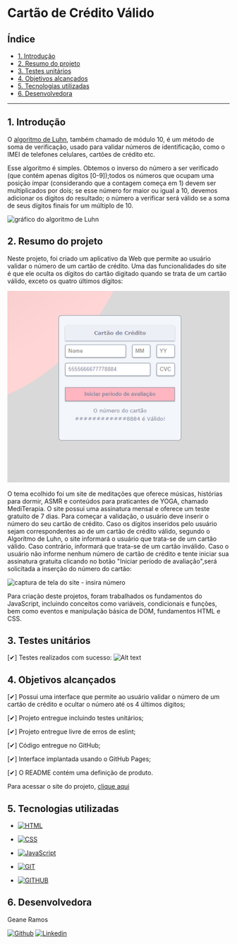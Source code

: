 # Cartão de Crédito Válido

## Índice

* [1. Introdução](#1-Introdução)
* [2. Resumo do projeto](#2-resumo-do-projeto)
* [3. Testes unitários](#3-testes-unitários)
* [4. Objetivos alcançados](#4-objetivos-alcançados)
* [5. Tecnologias utilizadas](#5-tecnologias-utilizadas)
* [6. Desenvolvedora](#6-desenvolvedora)

***

## 1. Introdução

O [algoritmo de Luhn](https://en.wikipedia.org/wiki/Luhn_algorithm), também
chamado de módulo 10, é um método de soma de verificação, usado para validar
números de identificação, como o IMEI de telefones celulares, cartões de crédito
etc.

Esse algoritmo é simples. Obtemos o inverso do número a ser verificado (que
contém apenas dígitos [0-9]);todos os números que ocupam uma posição ímpar (considerando que a contagem começa em 1) devem
ser multiplicados por dois; se esse número for maior ou igual a 10, devemos
adicionar os dígitos do resultado; o número a verificar será válido se a soma de
seus dígitos finais for um múltiplo de 10.

![gráfico do algoritmo de
Luhn](https://www.101computing.net/wp/wp-content/uploads/Luhn-Algorithm.png)


## 2. Resumo do projeto

Neste projeto, foi criado um aplicativo da Web que permite ao usuário validar o número de um cartão de crédito.  Uma das funcionalidades do site é que ele oculta os dígitos do cartão digitado quando se trata de um cartão válido, exceto os quatro últimos dígitos:

![captura de tela do site](src/img/card%20validation.png)

O tema ecolhido foi um site de meditações que oferece músicas, histórias para dormir, ASMR e conteúdos para 
praticantes de YOGA, chamado MediTerapia. O site possui uma assinatura mensal e oferece um teste gratuito de 7 dias. Para começar a validação, o usuário deve inserir o número do seu cartão de crédito. Caso os dígitos inseridos pelo usuário
sejam correspondentes ao de um cartão de crédito válido, segundo o Algorítmo de Luhn, o site informará o usuário que trata-se de um cartão válido. Caso contrário, informará que trata-se de um cartão inválido. Caso o usuário não informe nenhum número de cartão de crédito e tente iniciar sua assinatura gratuita clicando no botão "Iniciar período de avaliação",será solicitada a inserção do número do cartão:

 ![captura de tela do site - insira número](src/img/card%20validation%20-%20insira%20n%C3%BAmero.png) 

Para criação deste projetos, foram trabalhados os fundamentos do JavaScript, incluindo conceitos como variáveis, condicionais e funções, bem como eventos e manipulação básica de DOM, fundamentos HTML e CSS.


## 3. Testes unitários
[✔] Testes realizados com sucesso:
![Alt text](src/img/testes%20unit%C3%A1rios.png)


## 4. Objetivos alcançados

 [✔] Possui uma interface que permite ao usuário validar o número de um cartão de crédito e ocultar o número até os 4 últimos dígitos;

 [✔] Projeto entregue incluindo testes unitários;

 [✔] Projeto entregue livre de erros de eslint;

 [✔] Código entregue no GitHub;

 [✔] Interface implantada usando o GitHub Pages;

 [✔] O README contém uma definição de produto. 
 
 Para acessar o site do projeto, [clique aqui](https://geanemr.github.io/SAP010-card-validation/)


## 5. Tecnologias utilizadas

* [![HTML](https://img.shields.io/badge/HTML5-E34F26?style=for-the-badge&logo=html5&logoColor=white&link=https)](https://developer.mozilla.org/en-US/docs/Learn/Getting_started_with_the_web/HTML_basics) 

* [![CSS](https://img.shields.io/badge/CSS3-1572B6?style=for-the-badge&logo=css3&logoColor=white&link=https)](https://developer.mozilla.org/en-US/docs/Learn/CSS/First_steps) 

* [![JavaScript](https://img.shields.io/badge/JavaScript-F7DF1E?style=for-the-badge&logo=javascript&logoColor=black&link=https)](https://developer.mozilla.org/en-US/docs/Web/JavaScript) 

* [![GIT](https://img.shields.io/badge/Git-E34F26?style=for-the-badge&logo=git&logoColor=white&link=https)](https://git-scm.com/)

* [![GITHUB](https://img.shields.io/badge/GitHub-100000?style=for-the-badge&logo=github&logoColor=white&link=https)](https://github.com/)


## 6. Desenvolvedora

Geane Ramos

[![Github](https://img.shields.io/badge/-Github-000?style=flat-square&logo=Github&logoColor=white&link=https)](https://github.com/geanemr)  [![Linkedin](https://img.shields.io/badge/-LinkedIn-blue?style=flat-square&logo=Linkedin&logoColor=white&link=https://linkedin.com/in/geane-moraes-ramos)](https://www.linkedin.com/in/geane-moraes-ramos/)


